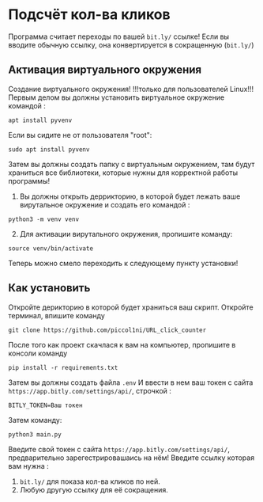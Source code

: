 # Подсчёт кол-ва кликов
Программа считает переходы по вашей `bit.ly/` ссылке!
Если вы вводите обычную ссылку, она конвертируется в сокращенную (`bit.ly/`)

## Активация виртуального окружения
Создание виртуального окружения!
!!!только для пользователей Linux!!!
Первым делом вы должны установить виртуальное окружение командой :
```
apt install pyvenv
```
Если вы сидите не от пользователя "root":
```
sudo apt install pyvenv
```
Затем вы должны создать папку с виртуальным окружением, там будут храниться все библиотеки, которые нужны для корректной работы программы!
1) Вы должны открыть деррикторию, в которой будет лежать ваше вирутальное окружение и создать его командой :
```
python3 -m venv venv
```
2) Для активации вирутального окружения, пропишите команду:
```
source venv/bin/activate
```

Теперь можно смело переходить к следующему пункту установки!

## Как установить
Откройте дерикторию в которой будет храниться ваш скрипт.
Откройте терминал, впишите команду
```
git clone https://github.com/piccol1ni/URL_click_counter
```
После того как проект скачлася к вам на компьютер, пропишите в консоли команду
```
pip install -r requirements.txt
```
Затем вы должны создать файла `.env`
И ввести в нем ваш токен с сайта `https://app.bitly.com/settings/api/`, строчкой :
```
BITLY_TOKEN=Ваш токен
```

Затем команду:
```
python3 main.py
```
Введите свой токен с сайта `https://app.bitly.com/settings/api/`, предварительно зарегестрировашаись на нём!
Введите ссылку которая вам нужна :
1) `bit.ly/` для показа кол-ва кликов по ней. 
2) Любую другую ссылку для её сокращения.
